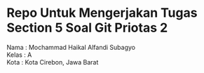 # Repo Untuk Mengerjakan Tugas Section 5 Soal Git Priotas 2

Nama : Mochammad Haikal Alfandi Subagyo <br>
Kelas : A <br>
Kota : Kota Cirebon, Jawa Barat <br>
